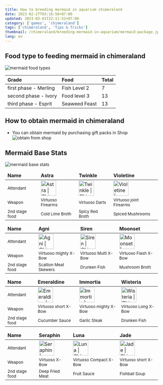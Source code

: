 ```yaml
---
title: How to breeding mermaid in aquarium chimeraland
date: 2023-02-27T03:16:50+07:00
updated: 2023-03-01T22:11:52+07:00
category: ['games', 'chimeraland']
tags: ['chimeraland', 'Tips & Tricks']
thumbnail: /chimeraland/breeding-mermaid-in-aquarium/mermaid-package.jpg
lang: en
---
```


## Food type to feeding mermaid in chimeraland

![mermaid food types](/chimeraland/breeding-mermaid-in-aquarium/merling-stage-food-grade.jpg)

| Grade | Food | Total |
| :--- | :--- | :--- |
| first phase - Merling | Fish Level 2 | 7 |
| second phase - Ivory | Food level 3 | 13 |
| third phase - Esprit | Seaweed Feast | 13 |

## How to obtain mermaid in chimeraland

- You can obtain mermaid by purchasing gift packs in Shop
![obtain from shop](/chimeraland/breeding-mermaid-in-aquarium/mermaid-package.jpg)

## Mermaid Base Stats

![mermaid base stats](/chimeraland/breeding-mermaid-in-aquarium/merling-stage-cap.jpg)

<table>
    <thead>
        <tr>
            <td>
                <strong>Name</strong>
            </td>
            <td>
                <strong>Astra</strong>
            </td>
            <td>
                <strong>Twinkle</strong>
            </td>
            <td>
                <strong>Violetine</strong>
            </td>
        </tr>
    </thead>
    <tbody>
        <tr>
            <td>
                <sub>Attendant</sub>
            </td>
            <td>
                <img
                    title="Astra"
                    src="https://zilliongamer.com/uploads/chimeraland/guide/mermaid-attendant/astra.jpg"
                    alt="Astra | Chimeraland - zilliongamer"
                    width="50"
                    height="50"
                />
            </td>
            <td>
                <img
                    title="Twinkle"
                    src="https://zilliongamer.com/uploads/chimeraland/guide/mermaid-attendant/twinkle.jpg"
                    alt="Twinkle | Chimeraland - zilliongamer"
                    width="50"
                    height="50"
                />
            </td>
            <td>
                <img
                    title="Violetine"
                    src="https://zilliongamer.com/uploads/chimeraland/guide/mermaid-attendant/violetine.jpg"
                    alt="Violetine | Chimeraland - zilliongamer"
                    width="50"
                    height="50"
                />
            </td>
        </tr>
        <tr>
            <td>
                <sub>Weapon</sub>
            </td>
            <td>
                <sub>Virtuoso Firearms</sub>
            </td>
            <td>
                <sub>Virtuoso Darts</sub>
            </td>
            <td>
                <sub>Virtuoso joint Firearms</sub>
            </td>
        </tr>
        <tr>
            <td>
                <sub>2nd stage food</sub>
            </td>
            <td>
                <sub>Cold Lime Broth</sub>
            </td>
            <td>
                <sub>Spicy Red Broth</sub>
            </td>
            <td>
                <sub>Spiced Mushrooms</sub>
            </td>
        </tr>
    </tbody>
</table>
<table>
    <thead>
        <tr>
            <td>
                <strong>Name</strong>
            </td>
            <td>
                <strong>Agni</strong>
            </td>
            <td>
                <strong>Siren</strong>
            </td>
            <td>
                <strong>Moonset</strong>
            </td>
        </tr>
    </thead>
    <tbody>
        <tr>
            <td>
                <sub>Attendant</sub>
            </td>
            <td>
                <img
                    title="Agni"
                    src="https://zilliongamer.com/uploads/chimeraland/guide/mermaid-attendant/agni.jpg"
                    alt="Agni | Chimeraland - zilliongamer"
                    width="50"
                    height="50"
                />
            </td>
            <td>
                <img
                    title="Siren"
                    src="https://zilliongamer.com/uploads/chimeraland/guide/mermaid-attendant/siren.jpg"
                    alt="Siren | Chimeraland - zilliongamer"
                    width="50"
                    height="50"
                />
            </td>
            <td>
                <img
                    title="Moonset"
                    src="https://zilliongamer.com/uploads/chimeraland/guide/mermaid-attendant/moonset.jpg"
                    alt="Moonset | Chimeraland - zilliongamer"
                    width="50"
                    height="50"
                />
            </td>
        </tr>
        <tr>
            <td>
                <sub>Weapon</sub>
            </td>
            <td>
                <sub>Virtuoso mighty X-Bow</sub>
            </td>
            <td>
                <sub>Virtuoso Multi X-Bow</sub>
            </td>
            <td>
                <sub>Virtuoso Flash X-Bow</sub>
            </td>
        </tr>
        <tr>
            <td>
                <sub>2nd stage food</sub>
            </td>
            <td>
                <sub>Scallion Meat Skewers</sub>
            </td>
            <td>
                <sub>Drunken Fish</sub>
            </td>
            <td>
                <sub>Mushroom Broth</sub>
            </td>
        </tr>
    </tbody>
</table>
<table>
    <thead>
        <tr>
            <td>
                <strong>Name</strong>
            </td>
            <td>
                <strong>Emeraldine</strong>
            </td>
            <td>
                <strong>Immortia</strong>
            </td>
            <td>
                <strong>Wisteria</strong>
            </td>
        </tr>
    </thead>
    <tbody>
        <tr>
            <td>
                <sub>Attendant</sub>
            </td>
            <td>
                <img
                    title="Emeraldine"
                    src="https://zilliongamer.com/uploads/chimeraland/guide/mermaid-attendant/emeraldine.jpg"
                    alt="Emeraldine | Chimeraland - zilliongamer"
                    width="50"
                    height="50"
                />
            </td>
            <td>
                <img
                    title="Immortia"
                    src="https://zilliongamer.com/uploads/chimeraland/guide/mermaid-attendant/immortia.jpg"
                    alt="Immortia | Chimeraland - zilliongamer"
                    width="50"
                    height="50"
                />
            </td>
            <td>
                <img
                    title="Wisteria"
                    src="https://zilliongamer.com/uploads/chimeraland/guide/mermaid-attendant/wisteria.jpg"
                    alt="Wisteria | Chimeraland - zilliongamer"
                    width="50"
                    height="50"
                />
            </td>
        </tr>
        <tr>
            <td>
                <sub>Weapon</sub>
            </td>
            <td>
                <sub>Virtuoso short X-Bow</sub>
            </td>
            <td>
                <sub>Virtuoso mighty X-Bow</sub>
            </td>
            <td>
                <sub>Virtuoso Long X-Bow</sub>
            </td>
        </tr>
        <tr>
            <td>
                <sub>2nd stage food</sub>
            </td>
            <td>
                <sub>Cucumber Sauce</sub>
            </td>
            <td>
                <sub>Garlic Steak</sub>
            </td>
            <td>
                <sub>Drunken Fish</sub>
            </td>
        </tr>
    </tbody>
</table>
<table>
    <thead>
        <tr>
            <td>
                <strong>Name</strong>
            </td>
            <td>
                <strong>Seraphin</strong>
            </td>
            <td>
                <strong>Luna</strong>
            </td>
            <td>
                <strong>Jade</strong>
            </td>
        </tr>
    </thead>
    <tbody>
        <tr>
            <td>
                <sub>Attendant</sub>
            </td>
            <td>
                <img
                    title="Seraphin"
                    src="https://zilliongamer.com/uploads/chimeraland/guide/mermaid-attendant/seraphin.jpg"
                    alt="Seraphin | Chimeraland - zilliongamer"
                    width="50"
                    height="50"
                />
            </td>
            <td>
                <img
                    title="Luna"
                    src="https://zilliongamer.com/uploads/chimeraland/guide/mermaid-attendant/luna.jpg"
                    alt="Luna | Chimeraland - zilliongamer"
                    width="50"
                    height="50"
                />
            </td>
            <td>
                <img
                    title="Jade"
                    src="https://zilliongamer.com/uploads/chimeraland/guide/mermaid-attendant/jade.jpg"
                    alt="Jade | Chimeraland - zilliongamer"
                    width="50"
                    height="50"
                />
            </td>
        </tr>
        <tr>
            <td>
                <sub>Weapon</sub>
            </td>
            <td>
                <sub>Virtuoso X-Bow</sub>
            </td>
            <td>
                <sub>Virtuoso Compact X-Bow</sub>
            </td>
            <td>
                <sub>Virtuoso short X-Bow</sub>
            </td>
        </tr>
        <tr>
            <td>
                <sub>2nd stage food</sub>
            </td>
            <td>
                <sub>Deep Fried Meat</sub>
            </td>
            <td>
                <sub>Fruit Sauce</sub>
            </td>
            <td>
                <sub>Fishball Soup</sub>
            </td>
        </tr>
    </tbody>
</table>
